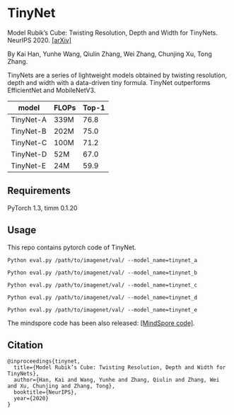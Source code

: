# TinyNet

Model Rubik’s Cube: Twisting Resolution, Depth and Width for TinyNets. NeurIPS 2020. [[arXiv]](https://arxiv.org/abs/2010.14819)

By Kai Han, Yunhe Wang, Qiulin Zhang, Wei Zhang, Chunjing Xu, Tong Zhang.

TinyNets are a series of lightweight models obtained by twisting resolution, depth and width with a data-driven tiny formula. TinyNet outperforms EfficientNet and MobileNetV3.

|model|FLOPs|Top-1|
|-|-|-|
|TinyNet-A|339M|76.8|
|TinyNet-B|202M|75.0|
|TinyNet-C|100M|71.2|
|TinyNet-D|52M|67.0|
|TinyNet-E|24M|59.9|


## Requirements

PyTorch 1.3, timm 0.1.20

## Usage

This repo contains pytorch code of TinyNet.

`Python eval.py /path/to/imagenet/val/ --model_name=tinynet_a`

`Python eval.py /path/to/imagenet/val/ --model_name=tinynet_b`

`Python eval.py /path/to/imagenet/val/ --model_name=tinynet_c`

`Python eval.py /path/to/imagenet/val/ --model_name=tinynet_d`

`Python eval.py /path/to/imagenet/val/ --model_name=tinynet_e`

The mindspore code has been also released: [[MindSpore code]](https://gitee.com/mindspore/mindspore/tree/master/model_zoo/research/cv/tinynet). 

## Citation
```
@inproceedings{tinynet,
  title={Model Rubik’s Cube: Twisting Resolution, Depth and Width for TinyNets},
  author={Han, Kai and Wang, Yunhe and Zhang, Qiulin and Zhang, Wei and Xu, Chunjing and Zhang, Tong},
  booktitle={NeurIPS},
  year={2020}
}
```

